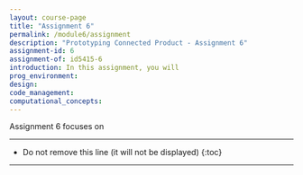 ```yaml
---
layout: course-page
title: "Assignment 6"
permalink: /module6/assignment
description: "Prototyping Connected Product - Assignment 6"
assignment-id: 6
assignment-of: id5415-6
introduction: In this assignment, you will
prog_environment: 
design: 
code_management: 
computational_concepts: 
---
```



Assignment 6 focuses on 


---

* Do not remove this line (it will not be displayed)
{:toc}

---